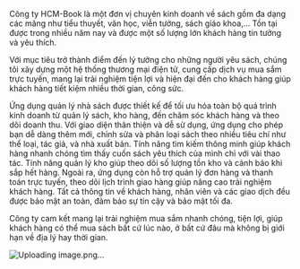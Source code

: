 Công ty HCM-Book là một đơn vị chuyên kinh doanh về sách gồm đa dạng các mãng như tiểu thuyết, văn học, viễn tưởng, sách giáo khoa,... Tồn tại được trong nhiều năm nay và được một số lượng lớn khách hàng tin tưởng và yêu thích.

Với mục tiêu trở thành điểm đến lý tưởng cho những người yêu sách, chúng tôi xây dựng một hệ thống thương mại điện tử,  cung cấp dịch vụ mua sắm trực tuyến, mang lại trải nghiệm tiện lợi và hiện đại đến cho khách hàng giúp khách hàng tiết kiệm nhiều thời gian, công sức.  

Ứng dụng quản lý nhà sách được thiết kế để tối ưu hóa toàn bộ quá trình kinh doanh từ quản lý sách, kho hàng, đến chăm sóc khách hàng và theo dõi doanh thu. Với giao diện thân thiện và dễ sử dụng, ứng dụng cho phép bạn dễ dàng thêm mới, chỉnh sửa và phân loại sách theo nhiều tiêu chí như thể loại, tác giả, và nhà xuất bản. Tính năng tìm kiếm thông minh giúp khách hàng nhanh chóng tìm thấy cuốn sách yêu thích của mình chỉ với vài thao tác. Tính năng quản lý kho giúp theo dõi số lượng tồn kho và cảnh báo khi sắp hết hàng. Ngoài ra, ứng dụng còn hỗ trợ quản lý đơn hàng và thanh toán trực tuyến, theo dõi lịch trình giao hàng giúp nâng cao trải nghiệm khách hàng. Tất cả thông tin về khách hàng, nhân viên và các giao dịch đều được bảo mật an toàn, đảm bảo sự tin cậy và bảo mật tối đa. 

Công ty cam kết mang lại trải nghiệm mua sắm nhanh chóng, tiện lợi, giúp khách hàng có thể mua sách bất cứ lúc nào, ở bất cứ đâu mà không bị giới hạn về địa lý hay thời gian.


![Uploading image.png…]()

